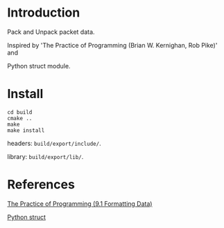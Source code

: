 # Introduction

Pack and Unpack packet data.

Inspired by 'The Practice of Programming (Brian W. Kernighan, Rob Pike)' and

Python struct module.

# Install

    cd build
    cmake ..
    make
    make install

headers: `build/export/include/`.

library: `build/export/lib/`.

# References

[The Practice of Programming (9.1 Formatting Data)](http://www.amazon.com/Practice-Programming-Addison-Wesley-Professional-Computing/dp/020161586X/ref=sr_1_1?ie=UTF8&qid=1359350725&sr=8-1&keywords=practice+of+programming "The Practice of Programming")

[Python struct](http://docs.python.org/2/library/struct.html#module-struct "Python struct module")
